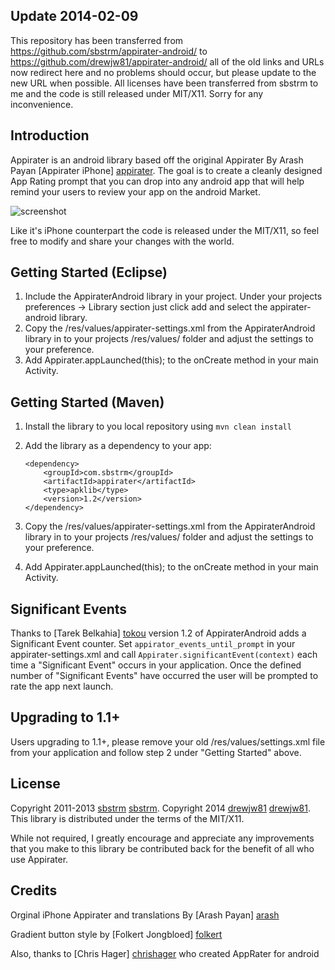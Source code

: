 Update 2014-02-09
-----------------
This repository has been transferred from https://github.com/sbstrm/appirater-android/ to https://github.com/drewjw81/appirater-android/ all of the old links and URLs now redirect here and no problems should occur, but please update to the new URL when possible.  All licenses have been transferred from sbstrm to me and the code is still released under MIT/X11.  Sorry for any inconvenience. 

Introduction
------------
Appirater is an android library based off the original Appirater By Arash Payan [Appirater iPhone] [appirater]. The goal is to 
create a cleanly designed App Rating prompt that you can drop into any android app that will help remind your users to 
review your app on the android Market.

![screenshot](https://raw.github.com/drewjw81/appirater-android/development/screenshot.png)

Like it's iPhone counterpart the code is released under the MIT/X11, so feel free to modify and share your changes with 
the world.

Getting Started (Eclipse)
-------------------------
1. Include the AppiraterAndroid library in your project.  Under your projects preferences -> Library section just click add and select the appirater-android library. 
2. Copy the /res/values/appirater-settings.xml from the AppiraterAndroid library in to your projects /res/values/ folder and adjust the settings to your preference.
3. Add Appirater.appLaunched(this); to the onCreate method in your main Activity.

Getting Started (Maven)
-----------------------
1. Install the library to you local repository using `mvn clean install`
2. Add the library as a dependency to your app:

	```
	<dependency>
	    <groupId>com.sbstrm</groupId>
	    <artifactId>appirater</artifactId>
	    <type>apklib</type>
	    <version>1.2</version>
	</dependency>
	```

3. Copy the /res/values/appirater-settings.xml from the AppiraterAndroid library in to your projects /res/values/ folder and adjust the settings to your preference.
4. Add Appirater.appLaunched(this); to the onCreate method in your main Activity.

Significant Events
------------------
Thanks to [Tarek Belkahia] [tokou] version 1.2 of AppiraterAndroid adds a Significant Event counter.  Set ```appirator_events_until_prompt``` in your appirater-settings.xml and call ```Appirater.significantEvent(context)``` each time a "Significant Event" occurs in your application.  Once the defined number of "Significant Events" have occurred the user will be prompted to rate the app next launch.

Upgrading to 1.1+
----------------
Users upgrading to 1.1+, please remove your old /res/values/settings.xml file from your application and follow step 2 under "Getting Started" above.

License
-------
Copyright 2011-2013 [sbstrm] [sbstrm].
Copyright 2014 [drewjw81] [drewjw81].
This library is distributed under the terms of the MIT/X11.

While not required, I greatly encourage and appreciate any improvements that you make
to this library be contributed back for the benefit of all who use Appirater.

Credits
-------
Orginal iPhone Appirater and translations By [Arash Payan] [arash]

Gradient button style by [Folkert Jongbloed] [folkert]

Also, thanks to [Chris Hager] [chrishager] who created AppRater for android

[appirater]: https://github.com/arashpayan/appirater/
[sbstrm]: http://sbstrm.co.jp
[drewjw81]: https://github.com/drewjw81
[arash]: http://arashpayan.com/
[folkert]: http://www.dibbus.com/2011/02/gradient-buttons-for-android/
[chrishager]: https://github.com/metachris/android-apprater
[tokou]: https://github.com/tokou
